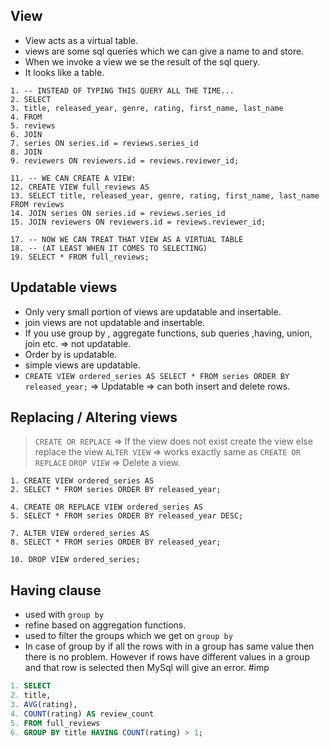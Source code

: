 ## View

- View acts as a virtual table.
- views are some sql queries which we can give a name to and store. 
- When we invoke a view we se the result of the sql query.
- It looks like a table.

```
1. -- INSTEAD OF TYPING THIS QUERY ALL THE TIME...
2. SELECT
3. title, released_year, genre, rating, first_name, last_name
4. FROM
5. reviews
6. JOIN
7. series ON series.id = reviews.series_id
8. JOIN
9. reviewers ON reviewers.id = reviews.reviewer_id;

11. -- WE CAN CREATE A VIEW:
12. CREATE VIEW full_reviews AS
13. SELECT title, released_year, genre, rating, first_name, last_name FROM reviews
14. JOIN series ON series.id = reviews.series_id
15. JOIN reviewers ON reviewers.id = reviews.reviewer_id;

17. -- NOW WE CAN TREAT THAT VIEW AS A VIRTUAL TABLE
18. -- (AT LEAST WHEN IT COMES TO SELECTING)
19. SELECT * FROM full_reviews;
```
## Updatable views

- Only very small portion of views are updatable and insertable.
- join views are not updatable and insertable.
- If you use group by , aggregate functions, sub queries ,having, union, join etc. => not updatable.
- Order by is updatable.
- simple views are updatable.
- `CREATE VIEW ordered_series AS SELECT * FROM series ORDER BY released_year;` => Updatable => can both insert and delete rows.
## Replacing / Altering views

> `CREATE OR REPLACE` => If the view does not exist create the view else replace the view
> `ALTER VIEW` => works exactly same as `CREATE OR REPLACE`
> `DROP VIEW` => Delete a view.

```
1. CREATE VIEW ordered_series AS
2. SELECT * FROM series ORDER BY released_year;

4. CREATE OR REPLACE VIEW ordered_series AS
5. SELECT * FROM series ORDER BY released_year DESC;

7. ALTER VIEW ordered_series AS
8. SELECT * FROM series ORDER BY released_year;

10. DROP VIEW ordered_series;
```



## Having clause

- used with `group by`
- refine based on aggregation functions. 
- used to filter the groups which we get on `group by`
-  In case of group by if all the rows with in a group has same value then there is no problem. However if rows have different values in a group and that row is selected then MySql will give an error. #imp 
```sql
1. SELECT
2. title,
3. AVG(rating),
4. COUNT(rating) AS review_count
5. FROM full_reviews
6. GROUP BY title HAVING COUNT(rating) > 1;
```